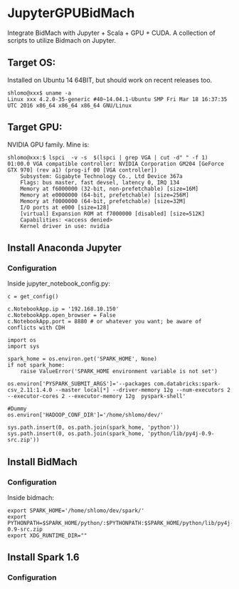 # JupyterGPUBidMach
Integrate BidMach with Jupyter + Scala + GPU + CUDA.
A collection of scripts to utilize Bidmach on Jupyter.

## Target OS:
Installed on Ubuntu 14 64BIT, but should work on recent releases too. 

```
shlomo@xxx$ uname -a
Linux xxx 4.2.0-35-generic #40~14.04.1-Ubuntu SMP Fri Mar 18 16:37:35 UTC 2016 x86_64 x86_64 x86_64 GNU/Linux
```

## Target GPU:
NVIDIA GPU family. Mine is:

```
shlomo@xxx:$ lspci  -v -s  $(lspci | grep VGA | cut -d" " -f 1)
01:00.0 VGA compatible controller: NVIDIA Corporation GM204 [GeForce GTX 970] (rev a1) (prog-if 00 [VGA controller])
	Subsystem: Gigabyte Technology Co., Ltd Device 367a
	Flags: bus master, fast devsel, latency 0, IRQ 134
	Memory at f6000000 (32-bit, non-prefetchable) [size=16M]
	Memory at e0000000 (64-bit, prefetchable) [size=256M]
	Memory at f0000000 (64-bit, prefetchable) [size=32M]
	I/O ports at e000 [size=128]
	[virtual] Expansion ROM at f7000000 [disabled] [size=512K]
	Capabilities: <access denied>
	Kernel driver in use: nvidia
```

## Install Anaconda Jupyter 

### Configuration
Inside jupyter_notebook_config.py:

```
c = get_config()
 
c.NotebookApp.ip = '192.168.10.150'
c.NotebookApp.open_browser = False
c.NotebookApp.port = 8880 # or whatever you want; be aware of conflicts with CDH

import os
import sys

spark_home = os.environ.get('SPARK_HOME', None)
if not spark_home:
    raise ValueError('SPARK_HOME environment variable is not set')

os.environ['PYSPARK_SUBMIT_ARGS']='--packages com.databricks:spark-csv_2.11:1.4.0 --master local[*] --driver-memory 12g --num-executors 2 --executor-cores 2 --executor-memory 12g  pyspark-shell'

#Dummy
os.environ['HADOOP_CONF_DIR']='/home/shlomo/dev/'

sys.path.insert(0, os.path.join(spark_home, 'python'))
sys.path.insert(0, os.path.join(spark_home, 'python/lib/py4j-0.9-src.zip'))
```

## Install BidMach 
### Configuration
Inside bidmach:

```
export SPARK_HOME='/home/shlomo/dev/spark/'
export PYTHONPATH=$SPARK_HOME/python/:$PYTHONPATH:$SPARK_HOME/python/lib/py4j-0.9-src.zip
export XDG_RUNTIME_DIR=""
```

## Install Spark 1.6
### Configuration





